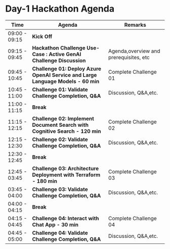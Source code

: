 # Day-1 Hackathon Agenda

| Time          | Agenda                                              | Remarks                                  |
|---------------|-----------------------------------------------------|------------------------------------------|
| 09:00 - 09:15          | **Kick Off**                                        |                                          |
| 09:15 - 09:45 | **Hackathon Challenge Use-Case : Active GenAI Challenge Discussion** |  Agenda,overview and prerequisites, etc  |
| 09:45 - 10:45 | **Challenge 01: Deploy Azure OpenAI Service and Large Language Models - 60 min** | Complete Challenge 01         |
| 10:45 - 11:00 | **Challenge 01: Validate Challenge Completion, Q&A** | Discussion, Q&A,etc.                       |
| 11:00 - 11:15 | **Break**                                           |                                          |
| 11:15 - 12:15 | **Challenge 02: Implement Document Search with Cognitive Search - 120 min** | Complete Challenge 02    |
| 12:15 - 12:30 | **Challenge 02: Validate Challenge Completion, Q&A** | Discussion, Q&A,etc.                         |
| 12:30 - 12:45 | **Break**                                           |                                          |
| 12:45 - 03:45 | **Challenge 03: Architecture Deployment with Terraform - 180 min** | Complete Challenge 03 |
| 03:45 - 04:00 | **Challenge 03: Validate Challenge Completion, Q&A** |  Discussion, Q&A,etc.                         |
| 04:00 - 04:15 | **Break**                                           |                                          |
| 04:15 - 04:45 | **Challenge 04: Interact with Chat App - 30 min**   | Complete Challenge 04                    |
| 04:45 - 05:00 | **Challenge 04: Validate Challenge Completion, Q&A** |  Discussion, Q&A,etc.                         |
